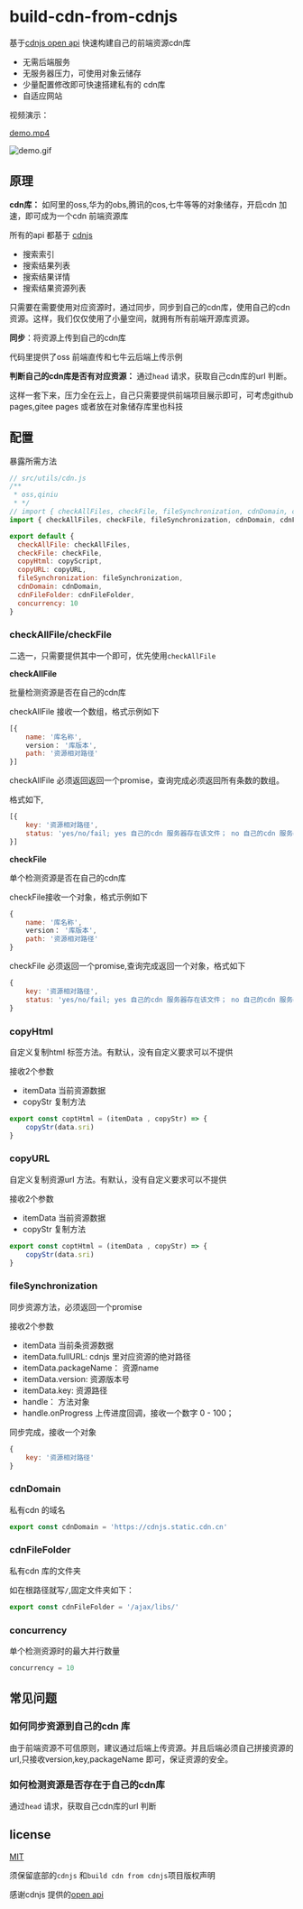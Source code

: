 # build-cdn-from-cdnjs

基于[cdnjs open api](https://cdnjs.com/api) 快速构建自己的前端资源cdn库

- 无需后端服务
- 无服务器压力，可使用对象云储存
- 少量配置修改即可快速搭建私有的 cdn库
- 自适应网站

视频演示：

[demo.mp4](./demo.mp4)

![demo.gif](https://s2.xptou.com/2023/03/01/63fec413a734b.gif)



## 原理

**cdn库：** 如阿里的oss,华为的obs,腾讯的cos,七牛等等的对象储存，开启cdn 加速，即可成为一个cdn 前端资源库



所有的api 都基于 [cdnjs](https://cdnjs.com)

- 搜索索引
- 搜索结果列表
- 搜索结果详情
- 搜索结果资源列表

只需要在需要使用对应资源时，通过同步，同步到自己的cdn库，使用自己的cdn 资源。这样，我们仅仅使用了小量空间，就拥有所有前端开源库资源。



**同步**：将资源上传到自己的cdn库

代码里提供了oss 前端直传和七牛云后端上传示例



**判断自己的cdn库是否有对应资源：** 通过`head` 请求，获取自己cdn库的url 判断。



这样一套下来，压力全在云上，自己只需要提供前端项目展示即可，可考虑github pages,gitee pages 或者放在对象储存库里也科技

## 配置

暴露所需方法

```` js
// src/utils/cdn.js
/**
 * oss,qiniu
 * */
// import { checkAllFiles, checkFile, fileSynchronization, cdnDomain, cdnFileFolder, copyScript, copyURL } from './oss'
import { checkAllFiles, checkFile, fileSynchronization, cdnDomain, cdnFileFolder, copyScript, copyURL } from './qiniu'

export default {
  checkAllFile: checkAllFiles,
  checkFile: checkFile,
  copyHtml: copyScript,
  copyURL: copyURL,
  fileSynchronization: fileSynchronization,
  cdnDomain: cdnDomain,
  cdnFileFolder: cdnFileFolder,
  concurrency: 10
}

````

### checkAllFile/checkFile

二选一，只需要提供其中一个即可，优先使用`checkAllFile`

**checkAllFile** 

批量检测资源是否在自己的cdn库

checkAllFile 接收一个数组，格式示例如下

```` js
[{
    name: '库名称', 
    version： '库版本', 
    path: '资源相对路径'
}]
````

checkAllFile 必须返回返回一个promise，查询完成必须返回所有条数的数组。

格式如下,

```` js
[{
    key: '资源相对路径', 
    status: 'yes/no/fail; yes 自己的cdn 服务器存在该文件； no 自己的cdn 服务器不存在该文件；fail 查询自己的服务器是否存在失败'
}]
````

**checkFile**

单个检测资源是否在自己的cdn库

checkFile接收一个对象，格式示例如下

```` js
{
    name: '库名称', 
    version： '库版本', 
    path: '资源相对路径'
}
````

checkFile 必须返回一个promise,查询完成返回一个对象，格式如下

```` js
{
    key: '资源相对路径', 
    status: 'yes/no/fail; yes 自己的cdn 服务器存在该文件； no 自己的cdn 服务器不存在该文件；fail 查询自己的服务器是否存在失败'
}
````

### copyHtml

自定义复制html 标签方法。有默认，没有自定义要求可以不提供

接收2个参数

- itemData 当前资源数据
- copyStr 复制方法

```` js
export const coptHtml = (itemData , copyStr) => {
	copyStr(data.sri)
}
````

### copyURL

自定义复制资源url 方法。有默认，没有自定义要求可以不提供

接收2个参数

- itemData 当前资源数据
- copyStr 复制方法

```` js
export const coptHtml = (itemData , copyStr) => {
	copyStr(data.sri)
}
````

### fileSynchronization

同步资源方法，必须返回一个promise

接收2个参数

- itemData 当前条资源数据
- itemData.fullURL:  cdnjs 里对应资源的绝对路径
- itemData.packageName： 资源name
- itemData.version: 资源版本号
- itemData.key: 资源路径
- handle： 方法对象
- handle.onProgress 上传进度回调，接收一个数字 0 - 100；

同步完成，接收一个对象

```` js
{
	key: '资源相对路径'
}
````

### cdnDomain

私有cdn 的域名

```` js
export const cdnDomain = 'https://cdnjs.static.cdn.cn'
````

### cdnFileFolder

私有cdn 库的文件夹

如在根路径就写`/`,固定文件夹如下：

```` js
export const cdnFileFolder = '/ajax/libs/'
````

### concurrency

单个检测资源时的最大并行数量

```` js
concurrency = 10
````



## 常见问题

### 如何同步资源到自己的cdn 库

由于前端资源不可信原则，建议通过后端上传资源。并且后端必须自己拼接资源的url,只接收version,key,packageName 即可，保证资源的安全。

### 如何检测资源是否存在于自己的cdn库

通过`head` 请求，获取自己cdn库的url 判断



## license

[MIT](./LICENSE.txt)

须保留底部的`cdnjs` 和`build cdn from cdnjs`项目版权声明



感谢cdnjs 提供的[open api](https://cdnjs.com/api)
